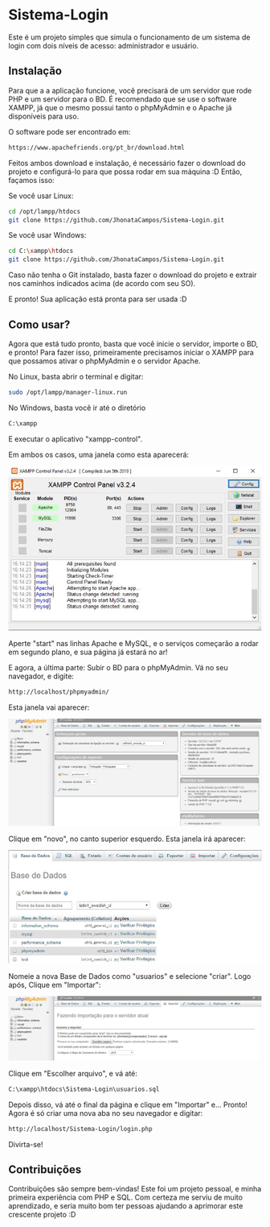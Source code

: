 # Sistema-Login

Este é um projeto simples que simula o funcionamento de um sistema de login com dois níveis de acesso: administrador e usuário.

## Instalação

Para que a a aplicação funcione, você precisará de um servidor que rode PHP e um servidor para o BD. É recomendado que se use o software XAMPP, já que o mesmo possui tanto o phpMyAdmin e o Apache já disponíveis para uso.

O software pode ser encontrado em:

```bash
https://www.apachefriends.org/pt_br/download.html
```

Feitos ambos download e instalação, é necessário fazer o download do projeto e configurá-lo para que possa rodar em sua máquina :D
Então, façamos isso:

Se você usar Linux:
```bash
cd /opt/lampp/htdocs
git clone https://github.com/JhonataCampos/Sistema-Login.git
```
Se você usar Windows:
```bash
cd C:\xampp\htdocs
git clone https://github.com/JhonataCampos/Sistema-Login.git
```
Caso não tenha o Git instalado, basta fazer o download do projeto e extrair nos caminhos indicados acima (de acordo com seu SO).

E pronto! Sua aplicação está pronta para ser usada :D

## Como usar?

Agora que está tudo pronto, basta que você inicie o servidor, importe o BD, e pronto!
Para fazer isso, primeiramente precisamos iniciar o XAMPP para que possamos ativar o phpMyAdmin e o servidor Apache.

No Linux, basta abrir o terminal e digitar:

```bash
sudo /opt/lampp/manager-linux.run
```
No Windows, basta você ir até o diretório

```bash
C:\xampp
```
E executar o aplicativo "xampp-control".

Em ambos os casos, uma janela como esta aparecerá:

![Xampp-Control](https://github.com/JhonataCampos/Sistema-Login/blob/master/readme/xampp.JPG)

Aperte "start" nas linhas Apache e MySQL, e o serviços começarão a rodar em segundo plano, e sua página já estará no ar!

E agora, a última parte: Subir o BD para o phpMyAdmin.
Vá no seu navegador, e digite:

```bash
http://localhost/phpmyadmin/
```

Esta janela vai aparecer:

![phpMyAdmin - 1](https://github.com/JhonataCampos/Sistema-Login/blob/master/readme/sql1.JPG)

Clique em "novo", no canto superior esquerdo. Esta janela irá aparecer:

![phpMyAdmin - 2](https://github.com/JhonataCampos/Sistema-Login/blob/master/readme/sql3.JPG)

Nomeie a nova Base de Dados como "usuarios" e selecione "criar". Logo após, Clique em "Importar":

![phpMyAdmin - 3](https://github.com/JhonataCampos/Sistema-Login/blob/master/readme/sql2.JPG)

Clique em "Escolher arquivo", e vá até:

```bash
C:\xampp\htdocs\Sistema-Login\usuarios.sql
```

Depois disso, vá até o final da página e clique em "Importar" e... Pronto! Agora é só criar uma nova aba no seu navegador e digitar:

```bash
http://localhost/Sistema-Login/login.php
```
Divirta-se!

## Contribuições
Contribuições são sempre bem-vindas! Este foi um projeto pessoal, e minha primeira experiência com PHP e SQL. Com certeza me serviu de muito aprendizado, e seria muito bom ter pessoas ajudando a aprimorar este crescente projeto :D
